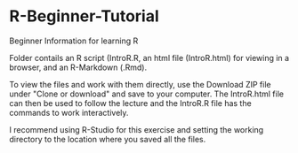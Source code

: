 # R-Beginner-Tutorial
Beginner Information for learning R

Folder contails an R script (IntroR.R, an html file (IntroR.html) for viewing in a browser, and an R-Markdown (.Rmd).

To view the files and work with them directly, use the Download ZIP file under "Clone or download" and save to your computer.  The IntroR.html file can then be used to follow the lecture and the IntroR.R file has the commands to work interactively.  

I recommend using R-Studio for this exercise and setting the working directory to the location where you saved all the files.
